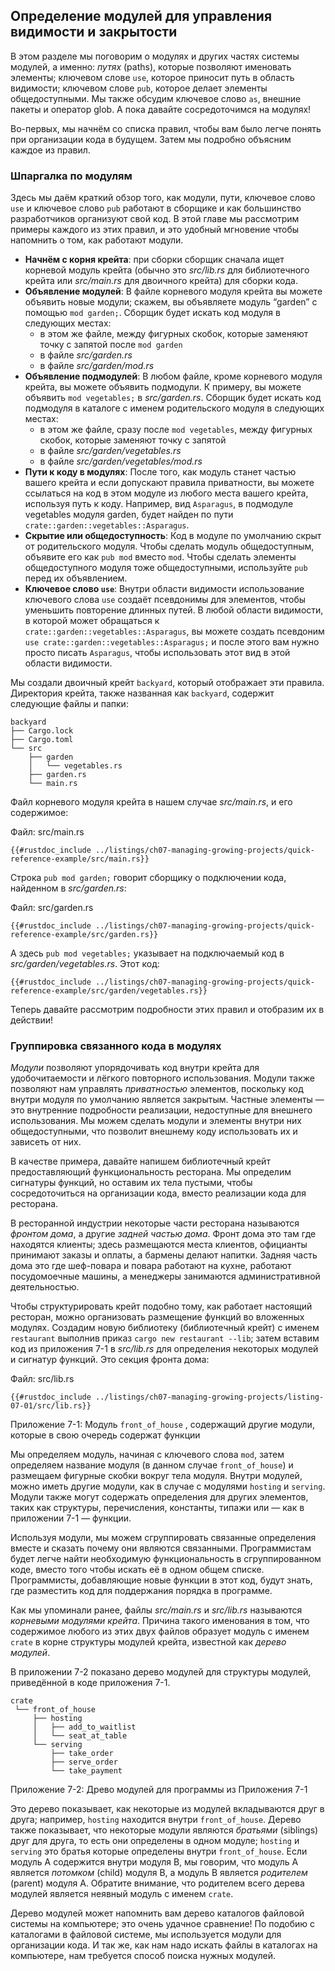 ## Определение модулей для управления видимости и закрытости

В этом разделе мы поговорим о модулях и других частях системы модулей, а именно: *путях* (paths), которые позволяют именовать элементы; ключевом слове `use`, которое приносит путь в область видимости; ключевом слове `pub`, которое делает элементы общедоступными. Мы также обсудим ключевое слово `as`, внешние пакеты и оператор glob. А пока давайте сосредоточимся на модулях!

Во-первых, мы начнём со списка правил, чтобы вам было легче понять при организации кода в будущем. Затем мы подробно объясним каждое из правил.

### Шпаргалка по модулям

Здесь мы даём краткий обзор того, как модули, пути, ключевое слово `use` и ключевое слово `pub` работают в сборщике и как большинство разработчиков организуют свой код. В этой главе мы рассмотрим примеры каждого из этих правил, и это удобный мгновение чтобы напомнить о том, как работают модули.

- **Начнём с корня крейта**: при сборки сборщик сначала ищет корневой модуль крейта (обычно это *src/lib.rs* для библиотечного крейта или *src/main.rs* для двоичного крейта) для сборки кода.
- **Объявление модулей**: В файле корневого модуля крейта вы можете объявить новые модули; скажем, вы объявляете модуль “garden” с помощью `mod garden;`. Сборщик будет искать код модуля в следующих местах:
    - в этом же файле, между фигурных скобок, которые заменяют точку с запятой после `mod garden`
    - в файле *src/garden.rs*
    - в файле *src/garden/mod.rs*
- **Объявление подмодулей**: В любом файле, кроме корневого модуля крейта, вы можете объявить подмодули. К примеру, вы можете объявить  `mod vegetables;` в *src/garden.rs*. Сборщик будет искать код подмодуля в каталоге с именем родительского модуля в следующих местах:
    - в этом же файле, сразу после `mod vegetables`, между фигурных скобок, которые заменяют точку с запятой
    - в файле *src/garden/vegetables.rs*
    - в файле *src/garden/vegetables/mod.rs*
- **Пути к коду в модулях**: После того, как модуль станет частью вашего крейта и если допускают правила приватности, вы можете ссылаться на код в этом модуле из любого места вашего крейта, используя путь к коду. Например, вид `Asparagus`, в подмодуле vegetables модуля garden, будет найден по пути `crate::garden::vegetables::Asparagus`.
- **Скрытие или общедоступность**: Код в модуле по умолчанию скрыт от родительского модуля. Чтобы сделать модуль общедоступным, объявите его как `pub mod` вместо `mod`. Чтобы сделать элементы общедоступного модуля тоже общедоступными, используйте `pub` перед их объявлением.
- **Ключевое слово `use`**: Внутри области видимости использование ключевого слова `use` создаёт псевдонимы для элементов, чтобы уменьшить повторение длинных путей. В любой области видимости, в которой может обращаться к `crate::garden::vegetables::Asparagus`, вы можете создать псевдоним `use crate::garden::vegetables::Asparagus;` и после этого вам нужно просто писать `Asparagus`, чтобы использовать этот вид в этой области видимости.

Мы создали двоичный крейт `backyard`, который отображает эти правила. Директория крейта, также названная как `backyard`, содержит следующие файлы и папки:

```text
backyard
├── Cargo.lock
├── Cargo.toml
└── src
    ├── garden
    │   └── vegetables.rs
    ├── garden.rs
    └── main.rs
```

Файл корневого модуля крейта в нашем случае  *src/main.rs*, и его содержимое:

<span class="filename">Файл: src/main.rs</span>

```rust,noplayground,ignore
{{#rustdoc_include ../listings/ch07-managing-growing-projects/quick-reference-example/src/main.rs}}
```

Строка `pub mod garden;` говорит сборщику о подключении кода, найденном в *src/garden.rs*:

<span class="filename">Файл: src/garden.rs</span>

```rust,noplayground,ignore
{{#rustdoc_include ../listings/ch07-managing-growing-projects/quick-reference-example/src/garden.rs}}
```

А здесь `pub mod vegetables;` указывает на подключаемый код в *src/garden/vegetables.rs*. Этот код:

```rust,noplayground,ignore
{{#rustdoc_include ../listings/ch07-managing-growing-projects/quick-reference-example/src/garden/vegetables.rs}}
```

Теперь давайте рассмотрим подробности этих правил и отобразим их в действии!

### Группировка связанного кода в модулях

*Модули* позволяют упорядочивать код внутри крейта для удобочитаемости и лёгкого повторного использования. Модули также позволяют нам управлять *приватностью* элементов, поскольку код внутри модуля по умолчанию является закрытым. Частные элементы — это внутренние подробности реализации, недоступные для внешнего использования. Мы можем сделать модули и элементы внутри них общедоступными, что позволит внешнему коду использовать их и зависеть от них.

В качестве примера, давайте напишем библиотечный крейт предоставляющий функциональность ресторана. Мы определим сигнатуры функций, но оставим их тела пустыми, чтобы сосредоточиться на организации кода, вместо реализации кода для ресторана.

В ресторанной индустрии некоторые части ресторана называются *фронтом дома*, а другие *задней частью дома*. Фронт дома это там где находятся клиенты; здесь размещаются места клиентов, официанты принимают заказы и оплаты, а бармены делают напитки. Задняя часть дома это где шеф-повара и повара работают на кухне,  работают посудомоечные машины, а менеджеры занимаются административной деятельностью.

Чтобы структурировать крейт подобно тому, как работает настоящий ресторан, можно организовать размещение функций во вложенных модулях. Создадим новую библиотеку (библиотечный крейт) с именем `restaurant` выполнив приказ `cargo new restaurant --lib`; затем вставим код из приложения 7-1 в *src/lib.rs* для определения некоторых модулей и сигнатур функций. Это секция фронта дома:

<span class="filename">Файл: src/lib.rs</span>

```rust,noplayground
{{#rustdoc_include ../listings/ch07-managing-growing-projects/listing-07-01/src/lib.rs}}
```

<span class="caption">Приложение 7-1: Модуль <code>front_of_house</code> , содержащий другие модули, которые в свою очередь содержат функции</span>

Мы определяем модуль, начиная с ключевого слова  `mod`, затем определяем название модуля (в данном случае `front_of_house`) и размещаем фигурные скобки вокруг тела модуля. Внутри модулей, можно иметь другие модули, как в случае с модулями `hosting` и `serving`. Модули также могут содержать определения для других элементов, таких как структуры, перечисления, константы, типажи или — как в приложении 7-1 — функции.

Используя модули, мы можем сгруппировать связанные определения вместе и сказать почему они являются связанными. Программистам будет легче найти необходимую функциональность в сгруппированном коде, вместо того чтобы искать её в одном общем списке. Программисты, добавляющие новые функции в этот код, будут знать, где разместить код для поддержания порядка в программе.

Как мы упоминали ранее, файлы *src/main.rs* и *src/lib.rs* называются *корневыми модулями крейта*. Причина такого именования в том, что содержимое любого из этих двух файлов образует модуль с именем `crate` в корне структуры модулей крейта, известной как *дерево модулей*.

В приложении 7-2 показано дерево модулей для структуры модулей, приведённой в коде приложения 7-1.

```text
crate
 └── front_of_house
     ├── hosting
     │   ├── add_to_waitlist
     │   └── seat_at_table
     └── serving
         ├── take_order
         ├── serve_order
         └── take_payment
```

<span class="caption">Приложение 7-2: Древо модулей для программы из Приложения 7-1</span>

Это дерево показывает, как некоторые из модулей вкладываются друг в друга; например, `hosting` находится внутри `front_of_house`. Дерево также показывает, что некоторые модули являются  *братьями* (siblings) друг для друга, то есть они определены в одном модуле; `hosting` и `serving` это братья которые определены внутри `front_of_house`. Если модуль A содержится внутри модуля B, мы говорим, что модуль A является *потомком* (child) модуля B, а модуль B является *родителем* (parent) модуля A. Обратите внимание, что родителем всего дерева модулей является неявный модуль с именем `crate`.

Дерево модулей может напомнить вам дерево каталогов файловой системы на компьютере; это очень удачное сравнение! По подобию с каталогами в файловой системе, мы используется модули для организации кода. И так же, как нам надо искать файлы в каталогах на компьютере, нам требуется способ поиска нужных модулей.
